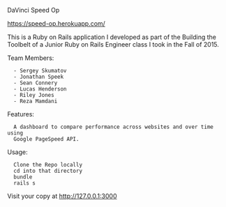 DaVinci Speed Op

https://speed-op.herokuapp.com/

This is a Ruby on Rails application I developed as part of the Building the Toolbelt of a Junior Ruby on Rails Engineer class I took in the Fall of 2015.

Team Members:

      - Sergey Skumatov
      - Jonathan Speek
      - Sean Connery
      - Lucas Henderson
      - Riley Jones
      - Reza Mamdani

Features:

      A dashboard to compare performance across websites and over time using 
      Google PageSpeed API.   
      
Usage:

      Clone the Repo locally
      cd into that directory
      bundle
      rails s

Visit your copy at http://127.0.0.1:3000

